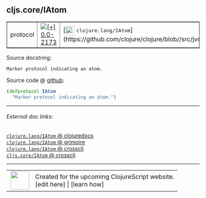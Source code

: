 ## cljs.core/IAtom



 <table border="1">
<tr>
<td>protocol</td>
<td><a href="https://github.com/cljsinfo/cljs-api-docs/tree/0.0-2173"><img valign="middle" alt="[+] 0.0-2173" title="Added in 0.0-2173" src="https://img.shields.io/badge/+-0.0--2173-lightgrey.svg"></a> </td>
<td>
[<img height="24px" valign="middle" src="http://i.imgur.com/1GjPKvB.png"> <samp>clojure.lang/IAtom</samp>](https://github.com/clojure/clojure/blob//src/jvm/clojure/lang/IAtom.java)
</td>
</tr>
</table>







Source docstring:

```
Marker protocol indicating an atom.
```


Source code @ [github](https://github.com/clojure/clojurescript/blob/r3191/src/cljs/cljs/core.cljs#L614-L615):

```clj
(defprotocol IAtom
  "Marker protocol indicating an atom.")
```

<!--
Repo - tag - source tree - lines:

 <pre>
clojurescript @ r3191
└── src
    └── cljs
        └── cljs
            └── <ins>[core.cljs:614-615](https://github.com/clojure/clojurescript/blob/r3191/src/cljs/cljs/core.cljs#L614-L615)</ins>
</pre>

-->

---



###### External doc links:

[`clojure.lang/IAtom` @ clojuredocs](http://clojuredocs.org/clojure.lang/IAtom)<br>
[`clojure.lang/IAtom` @ grimoire](http://conj.io/store/v1/org.clojure/clojure/1.7.0-beta3/clj/clojure.lang/IAtom/)<br>
[`clojure.lang/IAtom` @ crossclj](http://crossclj.info/fun/clojure.lang/IAtom.html)<br>
[`cljs.core/IAtom` @ crossclj](http://crossclj.info/fun/cljs.core.cljs/IAtom.html)<br>

---

 <table>
<tr><td>
<img valign="middle" align="right" width="48px" src="http://i.imgur.com/Hi20huC.png">
</td><td>
Created for the upcoming ClojureScript website.<br>
[edit here] | [learn how]
</td></tr></table>

[edit here]:https://github.com/cljsinfo/cljs-api-docs/blob/master/cljsdoc/cljs.core_IAtom.cljsdoc
[learn how]:https://github.com/cljsinfo/cljs-api-docs/wiki/cljsdoc-files

<!--

This information was too distracting to show to readers, but I'll leave it
commented here since it is helpful to:

- pretty-print the data used to generate this document
- and show how to retrieve that data



The API data for this symbol:

```clj
{:ns "cljs.core",
 :name "IAtom",
 :history [["+" "0.0-2173"]],
 :type "protocol",
 :full-name-encode "cljs.core_IAtom",
 :source {:code "(defprotocol IAtom\n  \"Marker protocol indicating an atom.\")",
          :title "Source code",
          :repo "clojurescript",
          :tag "r3191",
          :filename "src/cljs/cljs/core.cljs",
          :lines [614 615]},
 :full-name "cljs.core/IAtom",
 :clj-symbol "clojure.lang/IAtom",
 :docstring "Marker protocol indicating an atom."}

```

Retrieve the API data for this symbol:

```clj
;; from Clojure REPL
(require '[clojure.edn :as edn])
(-> (slurp "https://raw.githubusercontent.com/cljsinfo/cljs-api-docs/catalog/cljs-api.edn")
    (edn/read-string)
    (get-in [:symbols "cljs.core/IAtom"]))
```

-->

